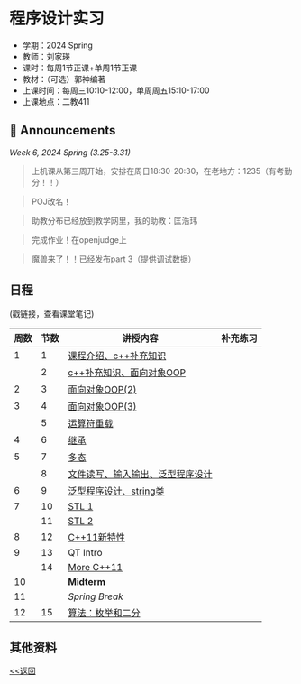 # 程序设计实习

* 学期：2024 Spring
* 教师：刘家瑛
* 课时：每周1节正课+单周1节正课
* 教材：（可选）郭神编著
* 上课时间：每周三10:10-12:00，单周周五15:10-17:00
* 上课地点：二教411

## 📢 Announcements

*Week 6, 2024 Spring (3.25-3.31)*

> 上机课从第三周开始，安排在周日18:30-20:30，在老地方：1235（有考勤分！！）

> POJ改名！

> 助教分布已经放到教学网里，我的助教：匡浩玮

> 完成作业！在openjudge上

> 魔兽来了！！已经发布part 3（提供调试数据）

## 日程
(戳链接，查看课堂笔记)

| 周数 |节数| 讲授内容 | 补充练习 |
| ---- |----| -------- | -------- |
|1|1|[课程介绍、c++补充知识](https://calvinxiaocao.github.io/courses/practice-of-programming/lec1.html)||
||2|[c++补充知识、面向对象OOP](https://calvinxiaocao.github.io/courses/practice-of-programming/lec2.html)||
|2|3|[面向对象OOP(2)](https://calvinxiaocao.github.io/courses/practice-of-programming/lec3.html)||
|3|4|[面向对象OOP(3)](https://calvinxiaocao.github.io/courses/practice-of-programming/lec4.html)||
||5|[运算符重载](https://calvinxiaocao.github.io/courses/practice-of-programming/lec5.html)||
|4|6|[继承](https://calvinxiaocao.github.io/courses/practice-of-programming/lec6.html)||
|5|7|[多态](https://calvinxiaocao.github.io/courses/practice-of-programming/lec7.html)||
||8|[文件读写、输入输出、泛型程序设计](https://calvinxiaocao.github.io/courses/practice-of-programming/lec8.html)||
|6|9|[泛型程序设计、string类](https://calvinxiaocao.github.io/courses/practice-of-programming/lec9.html)||
|7|10|[STL 1](https://calvinxiaocao.github.io/courses/practice-of-programming/lec10.html)||
||11|[STL 2](https://calvinxiaocao.github.io/courses/practice-of-programming/lec11.html)||
|8|12|[C++11新特性](https://calvinxiaocao.github.io/courses/practice-of-programming/lec12.html)||
|9|13|QT Intro||
||14|[More C++11](https://calvinxiaocao.github.io/courses/practice-of-programming/lec14.html)||
|10||**Midterm**||
|11||*Spring Break*||
|12|15|[算法：枚举和二分](https://calvinxiaocao.github.io/courses/practice-of-programming/lec15.html)||

## 其他资料

[<<返回](university_courses)